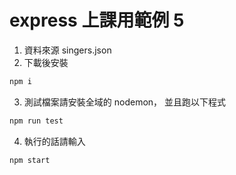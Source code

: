 # express 上課用範例 5

1. 資料來源 singers.json
2. 下載後安裝
```bash
npm i
```
3. 測試檔案請安裝全域的 nodemon， 並且跑以下程式
```bash
npm run test
```

4. 執行的話請輸入
```bash
npm start
```